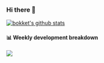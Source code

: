 ### Hi there 👋

[![bokket's github stats](https://github-readme-stats.vercel.app/api?username=bokket&show_icons=true)](https://github.com/anuraghazra/github-readme-stats)

#### :bar_chart: Weekly development breakdown

![](https://github-readme-stats.vercel.app/api?username=bokket)

<!--
**bokket/bokket** is a ✨ _special_ ✨ repository because its `README.md` (this file) appears on your GitHub profile.

Here are some ideas to get you started:

- 🔭 I’m currently working on ...
- 🌱 I’m currently learning ...
- 👯 I’m looking to collaborate on ...
- 🤔 I’m looking for help with ...
- 💬 Ask me about ...
- 📫 How to reach me: ...
- 😄 Pronouns: ...
- ⚡ Fun fact: ...
-->
